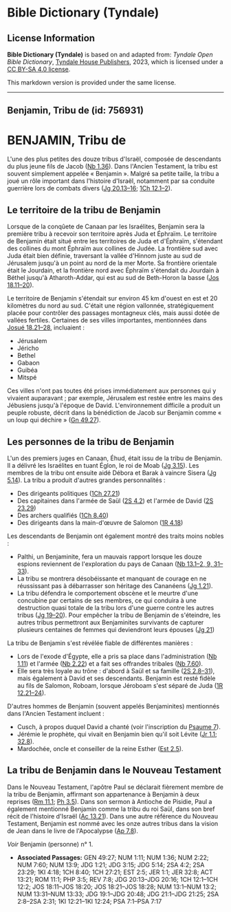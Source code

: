 # Bible Dictionary (Tyndale)

## License Information

**Bible Dictionary (Tyndale)** is based on and adapted from: _Tyndale Open Bible Dictionary_, [Tyndale House Publishers](https://tyndaleopenresources.com/), 2023, which is licensed under a [CC BY-SA 4.0 license](https://creativecommons.org/licenses/by-sa/4.0/legalcode.en).

This markdown version is provided under the same license.



--------------------------------

## Benjamin, Tribu de (id: 756931)

BENJAMIN, Tribu de
==================

L'une des plus petites des douze tribus d'Israël, composée de descendants du plus jeune fils de Jacob ([Nb 1\.36](https://ref.ly/Num1:36)). Dans l'Ancien Testament, la tribu est souvent simplement appelée « Benjamin ». Malgré sa petite taille, la tribu a joué un rôle important dans l'histoire d'Israël, notamment par sa conduite guerrière lors de combats divers ([Jg 20\.13–16](https://ref.ly/Judg20:13-Judg20:16); [1Ch 12\.1–2](https://ref.ly/1Chr12:1-1Chr12:2)).

Le territoire de la tribu de Benjamin
-------------------------------------

Lorsque de la conqûete de Canaan par les Israélites, Benjamin sera la première tribu à recevoir son territoire après Juda et Éphraïm. Le territoire de Benjamin était situé entre les territoires de Juda et d'Éphraïm, s'étendant des collines du mont Éphraïm aux collines de Judée. La frontière sud avec Juda était bien définie, traversant la vallée d'Hinnom juste au sud de Jérusalem jusqu'à un point au nord de la mer Morte. Sa frontière orientale était le Jourdain, et la frontière nord avec Éphraïm s'étendait du Jourdain à Béthel jusqu'à Atharoth\-Addar, qui est au sud de Beth\-Horon la basse ([Jos 18\.11–20](https://ref.ly/Josh18:11-Josh18:20)).

Le territoire de Benjamin s'étendait sur environ 45 km d'ouest en est et 20 kilomètres du nord au sud. C'était une région vallonnée, stratégiquement placée pour contrôler des passages montagneux clés, mais aussi dotée de vallées fertiles. Certaines de ses villes importantes, mentionnées dans [Josué 18\.21–28](https://ref.ly/Josh18:21-Josh18:28), incluaient :

* Jérusalem
* Jéricho
* Bethel
* Gabaon
* Guibéa
* Mitspé

Ces villes n'ont pas toutes été prises immédiatement aux personnes qui y vivaient auparavant ; par exemple, Jérusalem est restée entre les mains des Jébusiens jusqu'à l'époque de David. L'environnement difficile a produit un peuple robuste, décrit dans la bénédiction de Jacob sur Benjamin comme « un loup qui déchire » ([Gn 49\.27](https://ref.ly/Gen49:27)).

Les personnes de la tribu de Benjamin
-------------------------------------

L'un des premiers juges en Canaan, Éhud, était issu de la tribu de Benjamin. Il a délivré les Israélites en tuant Églon, le roi de Moab ([Jg 3\.15](https://ref.ly/Judg3:15)). Les membres de la tribu ont ensuite aidé Débora et Barak à vaincre Sisera ([Jg 5\.14](https://ref.ly/Judg5:14)). La tribu a produit d'autres grandes personnalités :

* Des dirigeants politiques ([1Ch 27\.21](https://ref.ly/1Chr27:21))
* Des capitaines dans l'armée de Saül ([2S 4\.2](https://ref.ly/2Sam4:2)) et l'armée de David ([2S 23\.29](https://ref.ly/2Sam23:29))
* Des archers qualifiés ([1Ch 8\.40](https://ref.ly/1Chr8:40))
* Des dirigeants dans la main\-d'œuvre de Salomon ([1R 4\.18](https://ref.ly/1Kgs4:18))

Les descendants de Benjamin ont également montré des traits moins nobles :

* Palthi, un Benjaminite, fera un mauvais rapport lorsque les douze espions reviennent de l'exploration du pays de Canaan ([Nb 13\.1](https://ref.ly/Num13:1-Num13:2,Num13:9,Num13:31-Num13:33)[–](https://ref.ly/Num13:1-Num13:2)[2, 9, 31](https://ref.ly/Num13:1-Num13:2,Num13:9,Num13:31-Num13:33)[–](https://ref.ly/Num13:1-Num13:2)[33](https://ref.ly/Num13:1-Num13:2,Num13:9,Num13:31-Num13:33)).
* La tribu se montrera désobéissante et manquant de courage en ne réussissant pas à débarrasser son héritage des Cananéens ([Jg 1\.21](https://ref.ly/Judg1:21)).
* La tribu défendra le comportement obscène et le meurtre d'une concubine par certains de ses membres, ce qui conduira à une destruction quasi totale de la tribu lors d'une guerre contre les autres tribus ([Jg 19–20](https://ref.ly/Judg19:1-Judg20:48)). Pour empêcher la tribu de Benjamin de s'éteindre, les autres tribus permettront aux Benjaminites survivants de capturer plusieurs centaines de femmes qui deviendront leurs épouses ([Jg 21](https://ref.ly/Judg21:1-Judg21:25))

La tribu de Benjamin s'est révélée fiable de différentes manières :

* Lors de l'exode d'Égypte, elle a pris sa place dans l'administration ([Nb 1\.11](https://ref.ly/Num1:11)) et l'armée ([Nb 2\.22](https://ref.ly/Num2:22)) et a fait ses offrandes tribales ([Nb 7\.60](https://ref.ly/Num7:60)).
* Elle sera très loyale au trône : d'abord à Saül et sa famille ([2S 2\.8–31](https://ref.ly/2Sam2:8-2Sam2:31)), mais également à David et ses descendants. Benjamin est resté fidèle au fils de Salomon, Roboam, lorsque Jéroboam s'est séparé de Juda ([1R 12\.21–24](https://ref.ly/1Kgs12:21-1Kgs12:24)).

D'autres hommes de Benjamin (souvent appelés Benjaminites) mentionnés dans l'Ancien Testament incluent :

* Cusch, à propos duquel David a chanté (voir l'inscription du [Psaume 7](https://ref.ly/Ps7:1-Ps7:17)).
* Jérémie le prophète, qui vivait en Benjamin bien qu'il soit Lévite ([Jr 1\.1](https://ref.ly/Jer1:1); [32\.8](https://ref.ly/Jer32:8)).
* Mardochée, oncle et conseiller de la reine Esther ([Est 2\.5](https://ref.ly/Esth2:5)).

La tribu de Benjamin dans le Nouveau Testament
----------------------------------------------

Dans le Nouveau Testament, l'apôtre Paul se déclarait fièrement membre de la tribu de Benjamin, affirmant son appartenance à Benjamin à deux reprises ([Rm 11\.1](https://ref.ly/Rom11:1); [Ph 3\.5](https://ref.ly/Phil3:5)). Dans son sermon à Antioche de Pisidie, Paul a également mentionné Benjamin comme la tribu du roi Saül, dans son bref récit de l'histoire d'Israël ([Ac 13\.21](https://ref.ly/Acts13:21)). Dans une autre référence du Nouveau Testament, Benjamin est nommé avec les onze autres tribus dans la vision de Jean dans le livre de l'Apocalypse ([Ap 7\.8](https://ref.ly/Rev7:8)).

*Voir* Benjamin (personne) n° 1.

* **Associated Passages:** GEN 49:27; NUM 1:11; NUM 1:36; NUM 2:22; NUM 7:60; NUM 13:9; JDG 1:21; JDG 3:15; JDG 5:14; 2SA 4:2; 2SA 23:29; 1KI 4:18; 1CH 8:40; 1CH 27:21; EST 2:5; JER 1:1; JER 32:8; ACT 13:21; ROM 11:1; PHP 3:5; REV 7:8; JDG 20:13–JDG 20:16; 1CH 12:1–1CH 12:2; JOS 18:11–JOS 18:20; JOS 18:21–JOS 18:28; NUM 13:1–NUM 13:2; NUM 13:31–NUM 13:33; JDG 19:1–JDG 20:48; JDG 21:1–JDG 21:25; 2SA 2:8–2SA 2:31; 1KI 12:21–1KI 12:24; PSA 7:1–PSA 7:17

